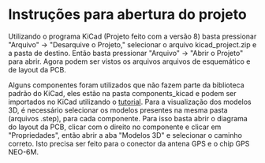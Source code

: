 # Instruções para abertura do projeto

Utilizando o programa KiCad (Projeto feito com a versão 8) basta pressionar "Arquivo" -> "Desarquive o Projeto," selecionar o arquivo kicad_project.zip e a pasta de destino. Então basta pressionar "Arquivo" -> "Abrir o Projeto" para abrir. Agora podem ser vistos os arquivos arquivos de esquemático e de layout da PCB.

Alguns componentes foram utilizados que não fazem parte da biblioteca padrão do KiCad, eles estão na pasta components_kicad e podem ser importados no KiCad utilizando o [tutorial](https://www.snapeda.com/about/import/#). Para a visualização dos modelos 3D, é necessário selecionar os modelos presentes na mesma pasta (arquivos .step), para cada componente. Para isso basta abrir o diagrama do layout da PCB, clicar com o direito no componente e clicar em "Propriedades", então abrir a aba "Modelos 3D" e selecionar o caminho correto. Isto precisa ser feito para o conector da antena GPS e o chip GPS NEO-6M.
